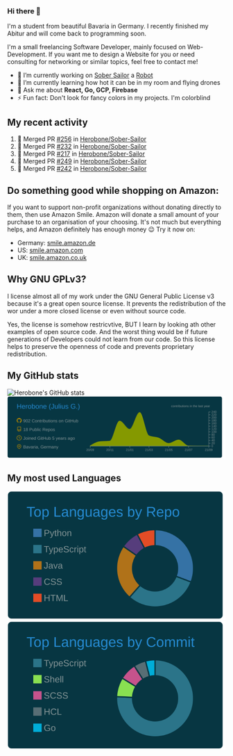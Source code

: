 ### Hi there 👋
I'm a student from beautiful Bavaria in Germany. I recently finished my Abitur and will come back to programming soon.

I'm a small freelancing Software Developer, mainly focused on Web-Development. If you want me to design a Website for you or need consulting for networking or similar topics, feel free to contact me!

- 🔭 I’m currently working on [Sober Sailor](https://github.com/Herobone/Sober-Sailor) a [Robot](https://mai-robotics.de)
- 🌱 I’m currently learning how hot it can be in my room and flying drones
- 💬 Ask me about **React, Go, GCP, Firebase**
- ⚡ Fun fact: Don't look for fancy colors in my projects. I'm colorblind
## My recent activity
<!--START_SECTION:activity-->
1. 🎉 Merged PR [#256](https://github.com/Herobone/Sober-Sailor/pull/256) in [Herobone/Sober-Sailor](https://github.com/Herobone/Sober-Sailor)
2. 🎉 Merged PR [#232](https://github.com/Herobone/Sober-Sailor/pull/232) in [Herobone/Sober-Sailor](https://github.com/Herobone/Sober-Sailor)
3. 🎉 Merged PR [#217](https://github.com/Herobone/Sober-Sailor/pull/217) in [Herobone/Sober-Sailor](https://github.com/Herobone/Sober-Sailor)
4. 🎉 Merged PR [#249](https://github.com/Herobone/Sober-Sailor/pull/249) in [Herobone/Sober-Sailor](https://github.com/Herobone/Sober-Sailor)
5. 🎉 Merged PR [#242](https://github.com/Herobone/Sober-Sailor/pull/242) in [Herobone/Sober-Sailor](https://github.com/Herobone/Sober-Sailor)
<!--END_SECTION:activity-->
## Do something good while shopping on Amazon:
If you want to support non-profit organizations without donating directly to them, then use Amazon Smile.
Amazon will donate a small amount of your purchase to an organisation of your choosing. It's not much but everything helps, and Amazon definitely has enough money 😉
Try it now on:
- Germany: [smile.amazon.de](smile.amazon.de)
- US: [smile.amazon.com](smile.amazon.com)
- UK: [smile.amazon.co.uk](smile.amazon.co.uk)

## Why GNU GPLv3?
I license almost all of my work under the GNU General Public License v3 because it's a great open source license. It prevents the redistribution of the wor under a more closed license or even without source code.

Yes, the license is somehow restricvtive, BUT I learn by looking ath other examples of open source code. And the worst thing would be if future generations of Developers could not learn from our code. So this license helps to preserve the openness of code and prevents proprietary redistribution.

## My GitHub stats
![Herobone's GitHub stats](https://github-readme-stats.vercel.app/api?username=Herobone&show_icons=true&theme=solarized-dark)
![](https://raw.githubusercontent.com/Herobone/Herobone/main/profile-summary-card-output/solarized_dark/0-profile-details.svg)
## My most used Languages
![](https://raw.githubusercontent.com/Herobone/Herobone/main/profile-summary-card-output/solarized_dark/1-repos-per-language.svg)
![](https://raw.githubusercontent.com/Herobone/Herobone/main/profile-summary-card-output/solarized_dark/2-most-commit-language.svg)

